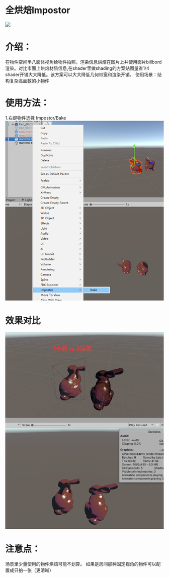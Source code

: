 # 全烘焙Impostor
![](_res/全烘焙impostor拍片使用.gif)
# 介绍：
在物件空间半八面体视角给物件拍照，渲染信息烘焙在图片上并使用面片billbord渲染。对比市面上烘焙材质信息,在shader里做shading的方案贴图量省1/4 shader开销大大降低。该方案可以大大降低几何带宽和渲染开销。
使用场景：结构复杂高面数的小物件

# 使用方法：
1.右键物件选择 Impostor/Bake
![Alt text](_res/1.png)

# 效果对比
![Alt text](_res/2.png)
# 注意点：
场景里少量使用的物件烘焙可能不划算。
如果是房间那种固定视角的物件可以配置成只拍一张（更清晰）

